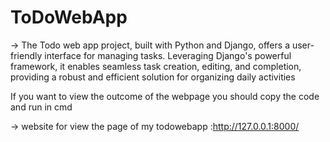 # ToDoWebApp
-> The Todo web app project, built with Python and Django, offers a user-friendly interface for managing tasks. Leveraging Django's powerful framework, it enables seamless task creation, editing, and completion, providing a robust and efficient solution for organizing daily activities

If you want to view the outcome of the webpage you should copy the code and run in cmd

-> website for view the page of my todowebapp :http://127.0.0.1:8000/
